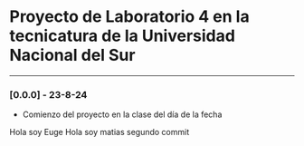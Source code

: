 # Proyecto de Laboratorio 4 en la tecnicatura de la Universidad Nacional del Sur

---

### [0.0.0] - 23-8-24

- Comienzo del proyecto en la clase del día de la fecha

Hola soy Euge
Hola soy matias
segundo commit
